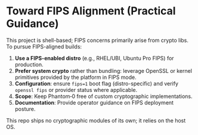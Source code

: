 # Toward FIPS Alignment (Practical Guidance)

This project is shell-based; FIPS concerns primarily arise from crypto libs.
To pursue FIPS-aligned builds:

1. **Use a FIPS-enabled distro** (e.g., RHEL/UBI, Ubuntu Pro FIPS) for production.
2. **Prefer system crypto** rather than bundling: leverage OpenSSL or kernel
   primitives provided by the platform in FIPS mode.
3. **Configuration**: ensure `fips=1` boot flag (distro-specific) and verify
   `openssl fips` or provider status where applicable.
4. **Scope**: Keep Phantom‑0 free of custom cryptographic implementations.
5. **Documentation**: Provide operator guidance on FIPS deployment posture.

This repo ships no cryptographic modules of its own; it relies on the host OS.
